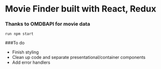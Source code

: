 # Movie Finder built with React, Redux
### Thanks to OMDBAPI for movie data

```
run npm start
```

###To do
- Finish styling
- Clean up code and separate presentational/container components
- Add error handlers